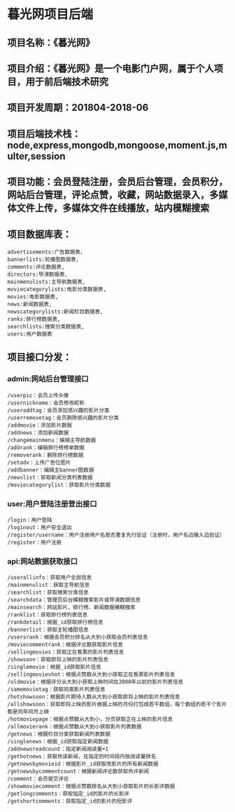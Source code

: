 # 暮光网项目后端
## 项目名称：《暮光网》
## 项目介绍：《暮光网》是一个电影门户网，属于个人项目，用于前后端技术研究
## 项目开发周期：201804-2018-06
## 项目后端技术栈：node,express,mongodb,mongoose,moment.js,multer,session
## 项目功能：会员登陆注册，会员后台管理，会员积分，网站后台管理，评论点赞，收藏，网站数据录入，多媒体文件上传，多媒体文件在线播放，站内模糊搜索
## 项目数据库表：

    advertisements:广告数据表，
    bannerlists:轮播图数据表，
    comments:评论数据表,
    directors:导演数据表,
    mainmenulists:主导航数据表,
    moviecategorylists:电影分类数据表,
    movies:电影数据表,
    news:新闻数据表,
    newscategorylists:新闻栏目数据表,
    ranks:排行榜数据表,
    searchlists:搜索分类数据表,
    users:用户数据表
## 项目接口分发：
### admin:网站后台管理接口
    /userpic：会员上传头像
    /usernickname：会员修改昵称
    /useraddtag：会员添加感兴趣的影片分类
    /userremovetag：会员删除感兴趣的影片分类
    /addmovie：添加影片数据
    /addnews：添加新闻数据
    /changemainmenu：编辑主导航数据
    /addrank：编辑排行榜榜单数据
    /removerank：删除排行榜数据
    /setadv：上传广告位图片
    /addbanner：编辑主banner图数据
    /newslist：获取新闻分类列表数据
    /moviecategorylist：获取影片分类数据
### user:用户登陆注册登出接口
    /login：用户登陆
    /loginout：用户安全退出
    /register/username：用户注册用户名是否重复先行验证（注册时，用户名边输入边验证）
    /register：用户注册
### api:网站数据获取接口
    /userallinfo：获取用户全部信息
    /mainmenulist：获取主导航信息
    /searchlist：获取搜索分类信息
    /searchdata：管理员后台模糊搜索影片或导演数据信息
    /mainsearch：网站影片、排行榜、新闻数据模糊搜索
    /ranklist：获取排行榜列表信息
    /rankdetail：根据_id获取排行榜信息
    /bannerlist：获取主轮播图信息
    /usersrank：根据会员积分排名从大到小获取会员列表信息
    /moviecommentrank：根据评论数获取影片信息
    /sellingmovies：获取正在售票的影片列表信息
    /showsoon：获取即将上映的影片列表信息
    /singlemovie：根据_id获取影片信息
    /sellingmovieshot：根据点赞数从大到小获取正在售票影片列表信息
    /oldmovie：根据评分从大到小获取上映时间在2000年以前的影片列表信息
    /samemovietag：获取同类影片列表信息
    /hotshowsoon：根据影片期待人数从大到小获取即将上映的影片列表信息
    /allshowsoon：获取即将上映的影片根据上映的月份打包成若干数组，每个数组的若干个影片都是同年同月上映
    /hotmoviepage：根据点赞数从大到小，分页获取正在上映的影片信息
    /allmovierank：根据点赞数从大到小获取影片列表数据
    /getnews：根据栏目分类获取新闻列表数据
    /singlenews：根据_id获取指定新闻数据
    /addnewsreadcount：指定新闻阅读量+1
    /gethotnews：获取热读新闻，在指定的时间段内按阅读量排名
    /getnewsbymovieid：根据影片_id获取改影片的所有新闻数据
    /getnewsbycommentcount：根据新闻评论数获取热评新闻
    /comment：会员提交评论
    /showmoviecomment：根据点赞数排名从大到小获取影片的长影评数据
    /getlongcomments：获取指定_id的影片的长影评
    /getshortcomments：获取指定_id的影片的短影评
    
    
    
    
    
